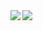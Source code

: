 
 <img align="left" src="https://github-readme-stats.vercel.app/api?username=jorgerochaa&show_icons=true&theme=merko">
  <img src="https://github-readme-stats.vercel.app/api/top-langs/?username=jorgerochaa&layout=compact">
